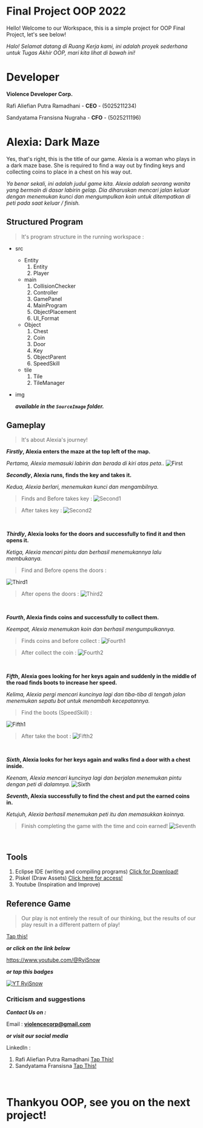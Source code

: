 # Final Project OOP 2022 

Hello! Welcome to our Workspace, this is a simple project for OOP Final Project, let's see below!

_Halo! Selamat datang di Ruang Kerja kami, ini adalah proyek sederhana untuk Tugas Akhir OOP, mari kita lihat di bawah ini!_  

# Developer
 **Violence Developer Corp.**

Rafi Aliefian Putra Ramadhani - **CEO** - (5025211234)

Sandyatama Fransisna Nugraha - **CFO** - (5025211196) 
</br>

# Alexia: Dark Maze
Yes, that's right, this is the title of our game. Alexia is a woman who plays in a dark maze base. She is required to find a way out by finding keys and collecting coins to place in a chest on his way out.

_Ya benar sekali, ini adalah judul game kita. Alexia adalah seorang wanita yang bermain di dasar labirin gelap. Dia diharuskan mencari jalan keluar dengan menemukan kunci dan mengumpulkan koin untuk ditempatkan di peti pada saat keluar / finish._

## Structured Program
> It's program structure in the running workspace :
* src
    + Entity
        1. Entity
        2. Player
    + main
        1. CollisionChecker
        2. Controller
        3. GamePanel
        4. MainProgram
        5. ObjectPlacement
        6. UI_Format
     + Object
        1. Chest
        2. Coin
        3. Door
        4. Key
        5. ObjectParent
        6. SpeedSkill
     + tile
        1. Tile
        2. TileManager
* img

  **_available in the `SourceImage` folder._**        

## Gameplay
> It's about Alexia's journey!

***Firstly*, Alexia enters the maze at the top left of the map.**

_*Pertama*, Alexia memasuki labirin dan berada di kiri atas peta.._
![First](https://user-images.githubusercontent.com/91828276/208488611-a16dc655-a27e-41be-9f36-3f67b1502b0f.png)
</br>

***Secondly*, Alexia runs, finds the key and takes it.**

_*Kedua*, Alexia berlari, menemukan kunci dan mengambilnya._
> Finds and Before takes key :
![Second1](https://user-images.githubusercontent.com/91828276/208493694-be9c88af-256a-4d31-b3e5-aa6cdbb69911.png)

> After takes key :
![Second2](https://user-images.githubusercontent.com/91828276/208491286-774e077b-4dd6-4374-8fc2-9f3937788e1e.png)
</br>

***Thirdly*, Alexia looks for the doors and successfully to find it and then opens it.**

_*Ketiga*, Alexia mencari pintu dan berhasil menemukannya lalu membukanya._
> Find and Before opens the doors :

![Third1](https://user-images.githubusercontent.com/91828276/208494281-b5c1ba01-da40-4d4a-ad8f-a07baaf7d866.png)

> After opens the doors :
![Third2](https://user-images.githubusercontent.com/91828276/208491288-19fd930c-edb2-41e4-ab14-8b83e88089c6.png)
</br>

***Fourth*, Alexia finds coins and successfully to collect them.** 

_*Keempat*, Alexia menemukan koin dan berhasil mengumpulkannya._
> Finds coins and before collect :
![Fourth1](https://user-images.githubusercontent.com/91828276/208494993-d01232be-51da-4dda-b398-b227e7b8dbd4.png)

> After collect the coin :
![Fourth2](https://user-images.githubusercontent.com/91828276/208491301-939967f5-59b1-4786-b423-5fb1f009df70.png)
</br>

***Fifth*, Alexia goes looking for her keys again and suddenly in the middle of the road finds boots to increase her speed.**

_*Kelima*, Alexia pergi mencari kuncinya lagi dan tiba-tiba di tengah jalan menemukan sepatu bot untuk menambah kecepatannya._
> Find the boots (SpeedSkill) :

![Fifth1](https://user-images.githubusercontent.com/91828276/208495472-7e597248-c872-483f-9b96-63548f475486.png)

> After take the boot :
![Fifth2](https://user-images.githubusercontent.com/91828276/208495481-8c91d516-5820-467b-a0fb-c523efcc5f42.png)
</br>

***Sixth*, Alexia looks for her keys again and walks find a door with a chest inside.**

_*Keenam*, Alexia mencari kuncinya lagi dan berjalan menemukan pintu dengan peti di dalamnya._
![Sixth](https://user-images.githubusercontent.com/91828276/208496320-cc243a23-0630-420e-961b-4a77181828d3.png)
</br>

***Seventh*, Alexia successfully to find the chest and put the earned coins in.** 

_*Ketujuh*, Alexia berhasil menemukan peti itu dan memasukkan koinnya._
> Finish completing the game with the time and coin earned! 
![Seventh](https://user-images.githubusercontent.com/91828276/208496472-89481d24-a0e3-4fb8-b94d-ae2a1efb027e.png)
</br>

## Tools 

1. Eclipse IDE (writing and compiling programs) [Click for Download!](https://www.eclipse.org/downloads/)
2. Piskel (Draw Assets) [Click here for access!](https://www.piskelapp.com/p/create/sprite) 
3. Youtube (Inspiration and Improve)

## Reference Game 
> Our play is not entirely the result of our thinking, but the results of our play result in a different pattern of play!

[Tap this!](https://www.youtube.com/@RyiSnow)

**_or click on the link below_**

https://www.youtube.com/@RyiSnow 

**_or tap this badges_**

[![YT RyiSnow](https://img.shields.io/badge/YouTube-FF0000?style=for-the-badge&logo=youtube&logoColor=white)](https://www.youtube.com/@RyiSnow)

### Criticism and suggestions 
 **_Contact Us on :_**

Email : 
**violencecorp@gmail.com**

**_or visit our social media_**

LinkedIn : 
1. Rafi Aliefian Putra Ramadhani [Tap This!](https://www.linkedin.com/in/rafifiaanpr/)
2. Sandyatama Fransisna [Tap This!](https://www.linkedin.com/in/sandyatama-fransisna-74445a21a/)
</br>

# Thankyou OOP, see you on the next project! 
